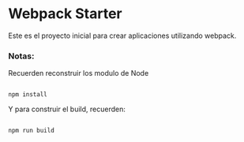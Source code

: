 # Webpack Starter

Este es el proyecto inicial para crear aplicaciones utilizando webpack.

### Notas: 
Recuerden reconstruir los modulo de Node
```

npm install

```

Y para construir el build, recuerden:

```

npm run build

```